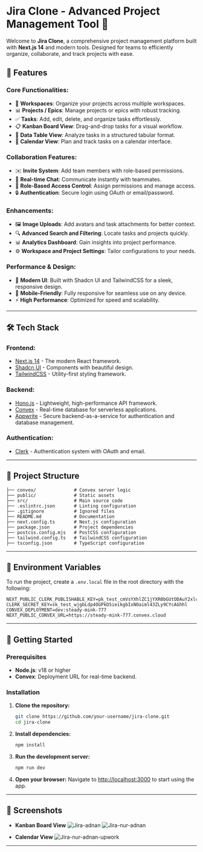 # Jira Clone - Advanced Project Management Tool 🚀

Welcome to **Jira Clone**, a comprehensive project management platform built with **Next.js 14** and modern tools. Designed for teams to efficiently organize, collaborate, and track projects with ease.

## 🚀 Features
### Core Functionalities:
- 🏢 **Workspaces**: Organize your projects across multiple workspaces.
- 📊 **Projects / Epics**: Manage projects or epics with robust tracking.
- ✅ **Tasks**: Add, edit, delete, and organize tasks effortlessly.
- 📋 **Kanban Board View**: Drag-and-drop tasks for a visual workflow.
- 📓️ **Data Table View**: Analyze tasks in a structured tabular format.
- 📅 **Calendar View**: Plan and track tasks on a calendar interface.

### Collaboration Features:
- ✉️ **Invite System**: Add team members with role-based permissions.
- 📨 **Real-time Chat**: Communicate instantly with teammates.
- 👥 **Role-Based Access Control**: Assign permissions and manage access.
- 🔒 **Authentication**: Secure login using OAuth or email/password.

### Enhancements:
- 🖼️ **Image Uploads**: Add avatars and task attachments for better context.
- 🔍 **Advanced Search and Filtering**: Locate tasks and projects quickly.
- 📊 **Analytics Dashboard**: Gain insights into project performance.
- ⚙️ **Workspace and Project Settings**: Tailor configurations to your needs.

### Performance & Design:
- 🌟 **Modern UI**: Built with Shadcn UI and TailwindCSS for a sleek, responsive design.
- 📱 **Mobile-Friendly**: Fully responsive for seamless use on any device.
- ⚡ **High Performance**: Optimized for speed and scalability.

---

## 🛠️ Tech Stack
### Frontend:
- [Next.js 14](https://nextjs.org/) - The modern React framework.
- [Shadcn UI](https://ui.shadcn.dev/) - Components with beautiful design.
- [TailwindCSS](https://tailwindcss.com/) - Utility-first styling framework.

### Backend:
- [Hono.js](https://hono.dev/) - Lightweight, high-performance API framework.
- [Convex](https://convex.dev/) - Real-time database for serverless applications.
- [Appwrite](https://appwrite.io/) - Secure backend-as-a-service for authentication and database management.

### Authentication:
- [Clerk](https://clerk.dev/) - Authentication system with OAuth and email.

---

## 📂 Project Structure
```plaintext
├── convex/              # Convex server logic
├── public/              # Static assets
├── src/                 # Main source code
├── .eslintrc.json       # Linting configuration
├── .gitignore           # Ignored files
├── README.md            # Documentation
├── next.config.ts       # Next.js configuration
├── package.json         # Project dependencies
├── postcss.config.mjs   # PostCSS configuration
├── tailwind.config.ts   # TailwindCSS configuration
├── tsconfig.json        # TypeScript configuration
```

---

## 🔧 Environment Variables

To run the project, create a `.env.local` file in the root directory with the following:

```env
NEXT_PUBLIC_CLERK_PUBLISHABLE_KEY=pk_test_cmVsYXhlZC1jYXR0bGUtODAuY2xlcmsuYWNjb3VudHMuZGV2JA
CLERK_SECRET_KEY=sk_test_wjgbLdp4OGPkD5ieikgbIxNOaiml43ZLy9CYcAGhhl
CONVEX_DEPLOYMENT=dev:steady-mink-777
NEXT_PUBLIC_CONVEX_URL=https://steady-mink-777.convex.cloud
```

---

## 🚀 Getting Started

### Prerequisites
- **Node.js**: v18 or higher
- **Convex**: Deployment URL for real-time backend.

### Installation

1. **Clone the repository:**
   ```bash
   git clone https://github.com/your-username/jira-clone.git
   cd jira-clone
   ```

2. **Install dependencies:**
   ```bash
   npm install
   ```

3. **Run the development server:**
   ```bash
   npm run dev
   ```

4. **Open your browser:**
   Navigate to [http://localhost:3000](http://localhost:3000) to start using the app.

---

## 📂 Screenshots

- **Kanban Board View**
  ![Jira-adnan](https://github.com/user-attachments/assets/041c12e4-e975-4337-bc52-6eb5afbddc1a)
  ![Jira-nur-adnan](https://github.com/user-attachments/assets/0ec03a05-999a-47d0-8b16-d4eed9e26363)


- **Calendar View**
  ![Jira-nur-adnan-upwork](https://github.com/user-attachments/assets/284d38cf-2e6e-4ffa-9e6c-491b28d727b6)

---
